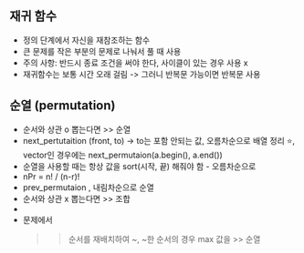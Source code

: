 ## 재귀 함수

- 정의 단계에서 자신을 재참조하는 함수
- 큰 문제를 작은 부분의 문제로 나눠서 풀 때 사용
- 주의 사항: 반드시 종료 조건을 써야 한다, 사이클이 있는 경우 사용 x
- 재귀함수는 보통 시간 오래 걸림 -> 그러니 반복문 가능이면 반복문 사용

## 순열 (permutation)

- 순서와 상관 o 뽑는다면 >> 순열
- next_pertutaition (front, to) -> to는 포함 안되는 값, 오름차순으로 배열 정리 ⭐️, vector인 경우에는 next_permutaion(a.begin(), a.end())
- 순열을 사용할 때는 항상 값을 sort(시작, 끝) 해줘야 함 - 오름차순으로
- nPr = n! / (n-r)!
- prev_permutaion , 내림차순으로 순열
- 순서와 상관 x 뽑는다면 >> 조합
-
- 문제에서
  > > 순서를 재배치하여 ~, ~한 순서의 경우 max 값을 >> 순열
